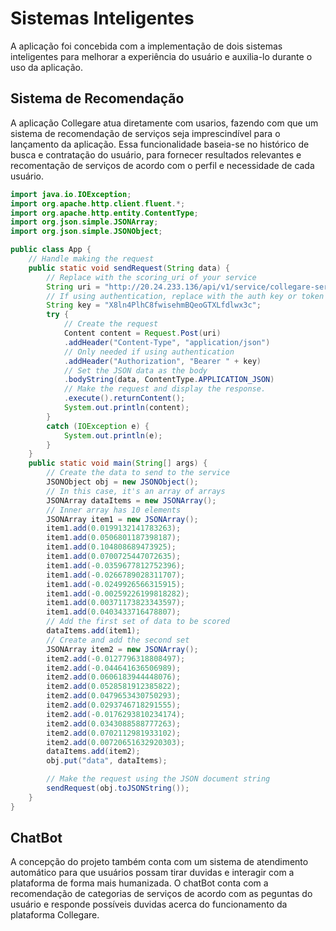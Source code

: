 # Sistemas Inteligentes 
A aplicação foi concebida com a implementação de dois sistemas inteligentes para melhorar a experiência do usuário e auxilia-lo durante o uso da aplicação.

## Sistema de Recomendação 
A aplicação Collegare atua diretamente com usarios, fazendo com que um sistema de recomendação de serviços seja imprescindível para o lançamento da aplicação.
Essa funcionalidade baseia-se no histórico de busca e contratação do usuário, para fornecer resultados relevantes e recomentação de serviços de acordo com o perfil e necessidade de cada usuário.



``` java
import java.io.IOException;
import org.apache.http.client.fluent.*;
import org.apache.http.entity.ContentType;
import org.json.simple.JSONArray;
import org.json.simple.JSONObject;

public class App {
    // Handle making the request
    public static void sendRequest(String data) {
        // Replace with the scoring_uri of your service
        String uri = "http://20.24.233.136/api/v1/service/collegare-service/swagger.json";
        // If using authentication, replace with the auth key or token
        String key = "X8ln4PlhC8fwisehmBQeoGTXLfdlwx3c";
        try {
            // Create the request
            Content content = Request.Post(uri)
            .addHeader("Content-Type", "application/json")
            // Only needed if using authentication
            .addHeader("Authorization", "Bearer " + key)
            // Set the JSON data as the body
            .bodyString(data, ContentType.APPLICATION_JSON)
            // Make the request and display the response.
            .execute().returnContent();
            System.out.println(content);
        }
        catch (IOException e) {
            System.out.println(e);
        }
    }
    public static void main(String[] args) {
        // Create the data to send to the service
        JSONObject obj = new JSONObject();
        // In this case, it's an array of arrays
        JSONArray dataItems = new JSONArray();
        // Inner array has 10 elements
        JSONArray item1 = new JSONArray();
        item1.add(0.0199132141783263);
        item1.add(0.0506801187398187);
        item1.add(0.104808689473925);
        item1.add(0.0700725447072635);
        item1.add(-0.0359677812752396);
        item1.add(-0.0266789028311707);
        item1.add(-0.0249926566315915);
        item1.add(-0.00259226199818282);
        item1.add(0.00371173823343597);
        item1.add(0.0403433716478807);
        // Add the first set of data to be scored
        dataItems.add(item1);
        // Create and add the second set
        JSONArray item2 = new JSONArray();
        item2.add(-0.0127796318808497);
        item2.add(-0.044641636506989);
        item2.add(0.0606183944448076);
        item2.add(0.0528581912385822);
        item2.add(0.0479653430750293);
        item2.add(0.0293746718291555);
        item2.add(-0.0176293810234174);
        item2.add(0.0343088588777263);
        item2.add(0.0702112981933102);
        item2.add(0.00720651632920303);
        dataItems.add(item2);
        obj.put("data", dataItems);

        // Make the request using the JSON document string
        sendRequest(obj.toJSONString());
    }
}

```

## ChatBot
A concepção do projeto também conta com um sistema de atendimento automático para que usuários possam tirar duvidas e interagir com a plataforma de forma mais humanizada.
O chatBot conta com a recomendação de categorias de serviços de acordo com as peguntas do usuário e responde possíveis duvidas acerca do funcionamento da plataforma Collegare.
